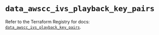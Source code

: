 # `data_awscc_ivs_playback_key_pairs`

Refer to the Terraform Registry for docs: [`data_awscc_ivs_playback_key_pairs`](https://registry.terraform.io/providers/hashicorp/awscc/0.70.0/docs/data-sources/ivs_playback_key_pairs).
